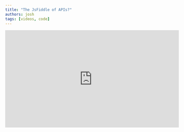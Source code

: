 ```yaml
---
title: "The JsFiddle of APIs?"
authors: josh
tags: [videos, code]
---
```


<iframe width="560" height="315" src="https://www.youtube-nocookie.com/embed/xvByk_e-s0s" title="YouTube video player" frameborder="0" allow="accelerometer; autoplay; clipboard-write; encrypted-media; gyroscope; picture-in-picture" allowfullscreen></iframe>

